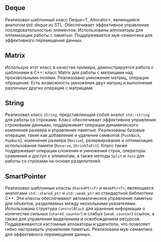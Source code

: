 ##  Deque

Реализовал шаблонный класс Deque<T, Allocator>, являющийся аналогом std::deque из STL. Обеспечивает эффективное
управление последовательностью элементов. Использованы аллокаторы для оптимизации работы с памятью. Поддерживается
мув-семантика для эффективного перемещения данных. 
##  Matrix
Использую этот класс в качестве примера, демонстрируется работа с шаблонами в C++: класс Matrix для работы с матрицами над произвольными полями. Реализовано умножение матриц, операции обращения. Есть возможность умножения двух матриц и выполнения различных других операций с матрицами.

## String
Реализовал класс `String`, представляющий собой аналог `std::string` для работы со строками. Класс обеспечивает эффективное управление строковыми данными, поддерживает операции динамического изменения размера и управления памятью. Реализованы базовые операции, такие как добавление и удаление символов (`PushBack`, `PopBack`), изменение размера (`Resize`), резервирование и оптимизация использования памяти (`Reserve`, `ShrinkToFit`). Класс также поддерживает операции сложения и умножения строк, операторы сравнения и доступ к элементам, а также методы `Split` и `Join` для работы со строками на основе разделителей.

## SmartPointer
Реализовал шаблонные классы `SharedPtr<T>` и `WeakPtr<T>`, являющиеся аналогами `std::shared_ptr` и `std::weak_ptr` из стандартной библиотеки C++. Эти классы обеспечивают автоматическое управление памятью для объектов, разделяемых между несколькими указателями. Использована структура `ControlBlock` для хранения информации о количестве сильных (`shared_counter`) и слабых (`weak_counter`) ссылок, а также для управления выделением и освобождением ресурсов. Поддерживаются кастомные аллокаторы и удалители, что позволяет гибко настраивать управление памятью. Реализована мув-семантика для эффективного перемещения данных.
